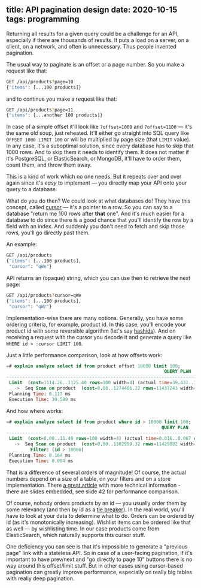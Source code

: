 title: API pagination design
date: 2020-10-15
tags: programming
----

Returning all results for a given query could be a challenge for an API, especially if there are thousands of results. It puts a load on a server, on a client, on a network, and often is unnecessary. Thus people invented pagination.

The usual way to paginate is an offset or a page number. So you make a request like that:

```bash
GET /api/products?page=10
{"items": [...100 products]}
```

and to continue you make a request like that:

```bash
GET /api/products?page=11
{"items": [...another 100 products]}
```

In case of a simple offset it'll look like `?offset=1000` and `?offset=1100` — it's the same old soup, just reheated. It'll either go straight into SQL query like `OFFSET 1000 LIMIT 100` or will be multiplied by page size (that `LIMIT` value). In any case, it's a suboptimal solution, since every database has to skip that 1000 rows. And to skip them it needs to identify them. It does not matter if it's PostgreSQL, or ElasticSearch, or MongoDB, it'll have to order them, count them, and throw them away.

This is a kind of work which no one needs. But it repeats over and over again since it's *easy* to implement — you directly map your API onto your query to a database.

What do you do then? We could look at what databases do! They have this concept, called [cursor](https://en.wikipedia.org/wiki/Cursor_(databases)) — it's a pointer to a row. So you can say to a database "return me 100 rows after **that** one". And it's much easier for a database to do since there is a good chance that you'll identify the row by a field with an index. And suddenly you don't need to fetch and skip those rows, you'll go directly past them.

An example:

```bash
GET /api/products
{"items": [...100 products],
 "cursor": "qWe"}
```

API returns an (opaque) string, which you can use then to retrieve the next page:

```bash
GET /api/products?cursor=qWe
{"items": [...100 products],
 "cursor": "qWr"}
```

Implementation-wise there are many options. Generally, you have some ordering criteria, for example, product id. In this case, you'll encode your product id with some reversible algorithm (let's say [hashids](https://hashids.org/)). And on receiving a request with the cursor you decode it and generate a query like `WHERE id > :cursor LIMIT 100`.

Just a little performance comparison, look at how offsets work:

```sql
=# explain analyze select id from product offset 10000 limit 100;
                                                           QUERY PLAN
---------------------------------------------------------------------------------------------------------------------------------
 Limit  (cost=1114.26..1125.40 rows=100 width=4) (actual time=39.431..39.561 rows=100 loops=1)
   ->  Seq Scan on product  (cost=0.00..1274406.22 rows=11437243 width=4) (actual time=0.015..39.123 rows=10100 loops=1)
 Planning Time: 0.117 ms
 Execution Time: 39.589 ms
```

And how where works:

```sql
=# explain analyze select id from product where id > 10000 limit 100;
                                                          QUERY PLAN
------------------------------------------------------------------------------------------------------------------------------
 Limit  (cost=0.00..11.40 rows=100 width=4) (actual time=0.016..0.067 rows=100 loops=1)
   ->  Seq Scan on product  (cost=0.00..1302999.32 rows=11429082 width=4) (actual time=0.015..0.052 rows=100 loops=1)
         Filter: (id > 10000)
 Planning Time: 0.164 ms
 Execution Time: 0.094 ms
```

That is a difference of several orders of magnitude! Of course, the actual numbers depend on a size of a table, on your filters and on a store implementation. There [a great article](https://use-the-index-luke.com/no-offset) with more technical information - there are slides embedded, see slide 42 for performance comparison.

Of course, nobody orders products by an id — you usually order them by some relevancy (and then by id as a [tie breaker](https://stackoverflow.com/a/17330992/46854)). In the real world, you'll have to look at your data to determine what to do. Orders can be ordered by id (as it's monotonically increasing). Wishlist items can be ordered like that as well — by wishlisting time. In our case products come from ElasticSearch, which naturally supports this cursor stuff.

One deficiency you can see is that it's impossible to generate a "previous page" link with a stateless API. So in case of a user-facing pagination, if it's important to have prev/next and "go directly to page 10" buttons there is no way around this offset/limit stuff. But in other cases using cursor-based pagination can greatly improve performance, especially on really big tables with really deep pagination.
